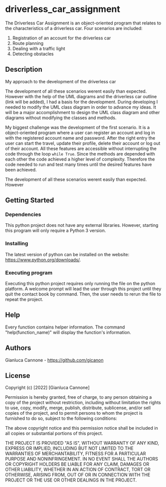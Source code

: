 # driverless_car_assignment

The Driverless Car Assignment is an object-oriented program that relates to the characteristics of a driverless car. Four scenarios are included:

1. Registration of an account for the driverless car
2. Route planning
3. Dealing with a traffic light
4. Detecting obstacles

## Description

My approach to the development of the driverless car

The development of all these scenarios werent easily than expected. However with the help of the UML diagrams and the driverless car outline (link will be added), I had a basis for the development. During developing I needed to modify the UML class diagram in order to advance my ideas. It will be a major accomplishment to design the UML class diagram and other diagrams without modifying the classes and methods. 

My biggest challenge was the development of the first scenario. It is a object-oriented program where a user can register an account and log in with the registered account name and password. After the right entry the user can start the travel, update their profile, delete their account or log out of their account. All these features are accessible without interrupting the code through the loop `while True`. Since the methods are depended with each other the code achieved a higher level of complexity. Therefore the code needed to run and test many times until the desired features have been achieved.

The development of all these scenarios werent easily than expected. However 
## Getting Started

### Dependencies

This python project does not have any external libraries. However, starting this program will only require a Python 3 version.

### Installing

The latest version of python can be installed on the website: https://www.python.org/downloads/.

### Executing program

Executing this python project requires only running the file on the python platform. A welcome prompt will lead the user through this project until they quit the contact book by command. Then, the user needs to rerun the file to repeat the project.

## Help

Every function contains helper information. The command "help(function_name)" will display the function's information.

## Authors

Gianluca Cannone - https://github.com/gicanon

## License

Copyright (c) [2022] [Gianluca Cannone]

Permission is hereby granted, free of charge, to any person obtaining a copy of the project without restriction, including without limitation the rights to use, copy, modify, merge, publish, distribute, sublicense, and/or sell copies of the project, and to permit persons to whom the project is furnished to do so, subject to the following conditions:

The above copyright notice and this permission notice shall be included in all copies or substantial portions of this project.

THE PROJECT IS PROVIDED "AS IS", WITHOUT WARRANTY OF ANY KIND, EXPRESS OR IMPLIED, INCLUDING BUT NOT LIMITED TO THE WARRANTIES OF MERCHANTABILITY, FITNESS FOR A PARTICULAR PURPOSE AND NONINFRINGEMENT. IN NO EVENT SHALL THE AUTHORS OR COPYRIGHT HOLDERS BE LIABLE FOR ANY CLAIM, DAMAGES OR OTHER LIABILITY, WHETHER IN AN ACTION OF CONTRACT, TORT OR OTHERWISE, ARISING FROM, OUT OF OR IN CONNECTION WITH THE PROJECT OR THE USE OR OTHER DEALINGS IN THE PROJECT.
